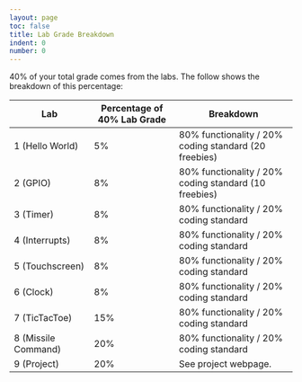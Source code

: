 ```yaml
---
layout: page
toc: false
title: Lab Grade Breakdown
indent: 0
number: 0
---
```



40% of your total grade comes from the labs.  The follow shows the breakdown of this percentage:

| Lab | Percentage of 40% Lab Grade | Breakdown |
|-----|-------------------------|-----------|
| 1 (Hello World)   | 5%            | 80% functionality / 20% coding standard (20 freebies)         |
| 2 (GPIO)          | 8%            | 80% functionality / 20% coding standard (10 freebies)         |
| 3 (Timer)         | 8%            | 80% functionality / 20% coding standard                       |
| 4 (Interrupts)    | 8%            | 80% functionality / 20% coding standard
| 5 (Touchscreen)   | 8%            | 80% functionality / 20% coding standard
| 6 (Clock)         | 8%            | 80% functionality / 20% coding standard  
| 7 (TicTacToe)     | 15%           | 80% functionality / 20% coding standard  
| 8 (Missile Command)| 20%          | 80% functionality / 20% coding standard  
| 9 (Project)       | 20%           | See project webpage.
